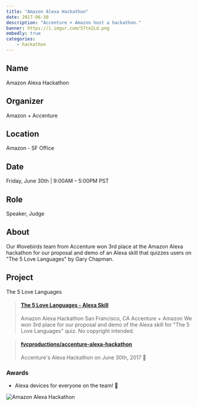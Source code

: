 ```yaml
---
title: "Amazon Alexa Hackathon"
date: 2017-06-30
description: "Accenture + Amazon host a hackathon."
banner: https://i.imgur.com/S7te2Ld.png
embedly: true
categories:
    - hackathon
---
```


## Name

Amazon Alexa Hackathon

## Organizer

Amazon + Accenture

## Location

Amazon - SF Office

## Date

Friday, June 30th | 9:00AM – 5:00PM PST

## Role

Speaker, Judge

## About

Our #lovebirds team from Accenture won 3rd place at the Amazon Alexa hackathon for our proposal and demo of an Alexa skill that quizzes users on "The 5 Love Languages" by Gary Chapman.

## Project

The 5 Love Languages

<blockquote class="embedly-card"><h4><a href="https://speakerdeck.com/fvcproductions/the-5-love-languages-alexa-skill">The 5 Love Languages - Alexa Skill</a></h4><p>Amazon Alexa Hackathon San Francisco, CA Accenture + Amazon We won 3rd place for our proposal and demo of the Alexa skill for "The 5 Love Languages" quiz. No copyright intended.</p></blockquote>

<blockquote class="embedly-card"><h4><a href="https://github.com/fvcproductions/accenture-alexa-hackathon">fvcproductions/accenture-alexa-hackathon</a></h4><p>Accenture's Alexa Hackathon on June 30th, 2017 🔧</p></blockquote>

### Awards

* Alexa devices for everyone on the team! 🎉

![Amazon Alexa Hackathon](https://i.imgur.com/S7te2Ld.png)
